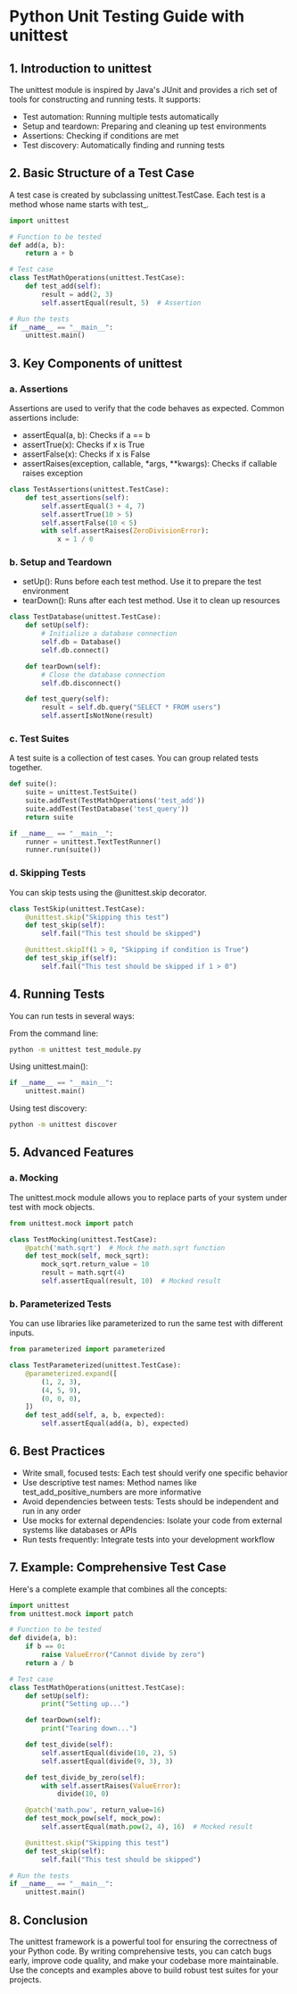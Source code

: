# Python Unit Testing Guide with unittest

## 1. Introduction to unittest
The unittest module is inspired by Java's JUnit and provides a rich set of tools for constructing and running tests. It supports:

- Test automation: Running multiple tests automatically
- Setup and teardown: Preparing and cleaning up test environments
- Assertions: Checking if conditions are met
- Test discovery: Automatically finding and running tests

## 2. Basic Structure of a Test Case
A test case is created by subclassing unittest.TestCase. Each test is a method whose name starts with test_.

```python
import unittest

# Function to be tested
def add(a, b):
    return a + b

# Test case
class TestMathOperations(unittest.TestCase):
    def test_add(self):
        result = add(2, 3)
        self.assertEqual(result, 5)  # Assertion

# Run the tests
if __name__ == "__main__":
    unittest.main()
```

## 3. Key Components of unittest

### a. Assertions
Assertions are used to verify that the code behaves as expected. Common assertions include:

- assertEqual(a, b): Checks if a == b
- assertTrue(x): Checks if x is True
- assertFalse(x): Checks if x is False
- assertRaises(exception, callable, *args, **kwargs): Checks if callable raises exception

```python
class TestAssertions(unittest.TestCase):
    def test_assertions(self):
        self.assertEqual(3 + 4, 7)
        self.assertTrue(10 > 5)
        self.assertFalse(10 < 5)
        with self.assertRaises(ZeroDivisionError):
            x = 1 / 0
```

### b. Setup and Teardown
- setUp(): Runs before each test method. Use it to prepare the test environment
- tearDown(): Runs after each test method. Use it to clean up resources

```python
class TestDatabase(unittest.TestCase):
    def setUp(self):
        # Initialize a database connection
        self.db = Database()
        self.db.connect()

    def tearDown(self):
        # Close the database connection
        self.db.disconnect()

    def test_query(self):
        result = self.db.query("SELECT * FROM users")
        self.assertIsNotNone(result)
```

### c. Test Suites
A test suite is a collection of test cases. You can group related tests together.

```python
def suite():
    suite = unittest.TestSuite()
    suite.addTest(TestMathOperations('test_add'))
    suite.addTest(TestDatabase('test_query'))
    return suite

if __name__ == "__main__":
    runner = unittest.TextTestRunner()
    runner.run(suite())
```

### d. Skipping Tests
You can skip tests using the @unittest.skip decorator.

```python
class TestSkip(unittest.TestCase):
    @unittest.skip("Skipping this test")
    def test_skip(self):
        self.fail("This test should be skipped")

    @unittest.skipIf(1 > 0, "Skipping if condition is True")
    def test_skip_if(self):
        self.fail("This test should be skipped if 1 > 0")
```

## 4. Running Tests
You can run tests in several ways:

From the command line:
```bash
python -m unittest test_module.py
```

Using unittest.main():
```python
if __name__ == "__main__":
    unittest.main()
```

Using test discovery:
```bash
python -m unittest discover
```

## 5. Advanced Features

### a. Mocking
The unittest.mock module allows you to replace parts of your system under test with mock objects.

```python
from unittest.mock import patch

class TestMocking(unittest.TestCase):
    @patch('math.sqrt')  # Mock the math.sqrt function
    def test_mock(self, mock_sqrt):
        mock_sqrt.return_value = 10
        result = math.sqrt(4)
        self.assertEqual(result, 10)  # Mocked result
```

### b. Parameterized Tests
You can use libraries like parameterized to run the same test with different inputs.

```python
from parameterized import parameterized

class TestParameterized(unittest.TestCase):
    @parameterized.expand([
        (1, 2, 3),
        (4, 5, 9),
        (0, 0, 0),
    ])
    def test_add(self, a, b, expected):
        self.assertEqual(add(a, b), expected)
```

## 6. Best Practices

- Write small, focused tests: Each test should verify one specific behavior
- Use descriptive test names: Method names like test_add_positive_numbers are more informative
- Avoid dependencies between tests: Tests should be independent and run in any order
- Use mocks for external dependencies: Isolate your code from external systems like databases or APIs
- Run tests frequently: Integrate tests into your development workflow

## 7. Example: Comprehensive Test Case
Here's a complete example that combines all the concepts:

```python
import unittest
from unittest.mock import patch

# Function to be tested
def divide(a, b):
    if b == 0:
        raise ValueError("Cannot divide by zero")
    return a / b

# Test case
class TestMathOperations(unittest.TestCase):
    def setUp(self):
        print("Setting up...")

    def tearDown(self):
        print("Tearing down...")

    def test_divide(self):
        self.assertEqual(divide(10, 2), 5)
        self.assertEqual(divide(9, 3), 3)

    def test_divide_by_zero(self):
        with self.assertRaises(ValueError):
            divide(10, 0)

    @patch('math.pow', return_value=16)
    def test_mock_pow(self, mock_pow):
        self.assertEqual(math.pow(2, 4), 16)  # Mocked result

    @unittest.skip("Skipping this test")
    def test_skip(self):
        self.fail("This test should be skipped")

# Run the tests
if __name__ == "__main__":
    unittest.main()
```

## 8. Conclusion
The unittest framework is a powerful tool for ensuring the correctness of your Python code. By writing comprehensive tests, you can catch bugs early, improve code quality, and make your codebase more maintainable. Use the concepts and examples above to build robust test suites for your projects.
